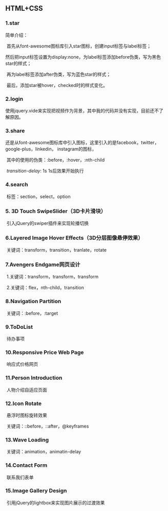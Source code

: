 ## HTML+CSS



### 1.star

简单介绍：

​	首先从font-awesome图标库引入star图标，创建input标签与label标签；

​	然后把input标签设置为display:none，为label标签添加before伪类，写为黑色star的样式；

​	再为label标签添加after伪类，写为蓝色star的样式；

​	最后，添加star被hover，checked时的样式变化。 

### 2.login

​	使用jquery.vide来实现把视频作为背景，其中我的代码并没有实现，目前还不了解原因。

### 3.share

​	还是从font-awesome图标库中引入图标，这里引入的是facebook，twitter，google-plus，linkedin，	  	instagram的图标，

​	其中的使用的伪类：:before，:hover，:nth-child

​	*transition-delay*: 1s	1s后效果开始执行

### 4.search

​	标签：section，select，option

### 5. 3D Touch SwipeSlider（3D卡片滑块）

​	引入jQuery的swiper插件来实现轮播切换

### 6.Layered Image Hover Effects（3D分层图像悬停效果）

​	关键词：transform，transition，tranlate，rotate

### 7.Avengers Endgame网页设计

​	1.关键词：transform，transform，transform

​	2.关键词：flex，nth-child，transition

### 8.Navigation Partition

​	关键词：:before，:target

### 9.ToDoList

​	待办事项

### 10.Responsive Price Web Page

​	响应式价格网页

### 11.Person Introduction

​	人物介绍自适应页面

### 12.Icon Rotate

​	悬浮时图标旋转效果

​	关键词：::before，::after，@keyframes

### 13.Wave Loading

​	关键词：animation，animatin-delay

### 14.Contact Form

​	联系我们表单

### 15.Image Gallery Design

​	引用jQuery的lightbox来实现图片展示的过渡效果